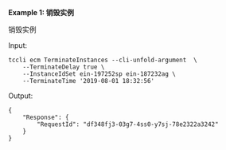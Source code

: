 **Example 1: 销毁实例**

销毁实例

Input: 

```
tccli ecm TerminateInstances --cli-unfold-argument  \
    --TerminateDelay true \
    --InstanceIdSet ein-197252sp ein-187232ag \
    --TerminateTime '2019-08-01 18:32:56'
```

Output: 
```
{
    "Response": {
        "RequestId": "df348fj3-03g7-4ss0-y7sj-78e2322a3242"
    }
}
```

